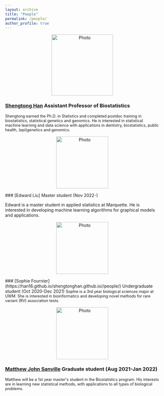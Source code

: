 ```yaml
---
layout: archive
title: "People"
permalink: /people/
author_profile: true
---
```




<p align="center">
  <img src="https://han16.github.io/shengtonghan.github.io/images/head shot.jpg?raw=true" alt="Photo" style="width: 200px;"/> 
</p>


### [Shengtong Han](https://han16.github.io/shengtonghan.github.io//) Assistant Professor of Biostatistics  

<span style="font-size:0.9em;">
Shengtong earned the Ph.D. in Statistics and completed postdoc training in biostatistics, statistical genetics and genomics. He is interested in statistical machine learning and data science with applications in dentistry, biostatistics, public health, (epi)genetics and genomics.</span>   



<p align="center">
  <img src="https://han16.github.io/shengtonghan.github.io/images/sophie.jpeg?raw=true" alt="Photo" style="width: 170px;"/> 
</p>
### [Edward Liu] Master student (Nov 2022-)

Edward is a master student in applied statistics at Marquette. He is interested in developing machine learning algorithms for graphical models and applications. 




<p align="center">
  <img src="https://han16.github.io/shengtonghan.github.io/images/sophie.jpeg?raw=true" alt="Photo" style="width: 170px;"/> 
</p>
### [Sophie Fournier](https://han16.github.io/shengtonghan.github.io//people/) Undergraduate student (Oct 2020-Dec 2021)

<span style="font-size:0.9em;">
Sophie is a 3rd year biological sciences major at UWM. She is interested in bioinformatics and developing novel methods for rare variant (RV) association tests. </span> 


<p align="center">
  <img src="https://han16.github.io/shengtonghan.github.io/images/matthew.jpg?raw=true" alt="Photo" style="width: 170px;"/> 
</p>

### [Matthew John Sanville](https://han16.github.io/shengtonghan.github.io//people/) Graduate student (Aug 2021-Jan 2022)

<span style="font-size:0.9em;">
Matthew will be a 1st year master's student in the Biostatistics program. His interests are in learning new statistical methods, with applications to all types of biological problems. </span> 
